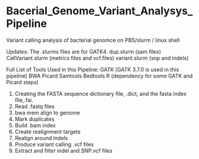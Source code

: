 # Bacerial_Genome_Variant_Analysys_Pipeline

Variant calling analysis of bacterial genomce on PBS/slurm / linux shell

Updates:
The .slurms files are for GATK4.
dup.slurm (sam files)
CallVariant.slurm (metrics files and vcf.files)
variant.slurm (snp and indels)


Full List of Tools Used in this Pipeline:
GATK  (GATK 3.7.0 is used in this pipeline)
BWA
Picard 
Samtools
Bedtools
R (dependency for some GATK and Picard steps)

 1. Creating the FASTA sequence dictionary file, .dict, and the fasta index file,.fai.
 2. Read .fastq files
 3. bwa mem align to genome
 4. Mark duplicates
 5. Build .bam index
 6. Create realignment targets
 7. Realign around indels
 8. Produce variant calling .vcf files
 9. Extract and filter indel and SNP.vcf files
